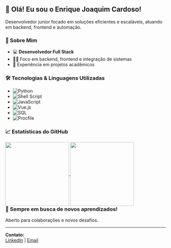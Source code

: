 ## 👋 Olá! Eu sou o Enrique Joaquim Cardoso!

Desenvolvedor junior focado em soluções eficientes e escaláveis, atuando em backend, frontend e automação.

### 💼 Sobre Mim

- 💻 **Desenvolvedor Full Stack**
- 🧑‍💻 Foco em backend, frontend e integração de sistemas
- 🚀 Experiência em projetos acadêmicos

### 🛠️ Tecnologias & Linguagens Utilizadas

- ![Python](https://img.shields.io/badge/-Python-yellow?logo=python)
- ![Shell Script](https://img.shields.io/badge/-Shell-4EAA25?logo=gnu-bash)
- ![JavaScript](https://img.shields.io/badge/-JavaScript-f7df1e?logo=javascript)
- ![Vue.js](https://img.shields.io/badge/-Vue.js-42b883?logo=vue.js)
- ![SQL](https://img.shields.io/badge/-SQL-blue?logo=sqlite)
- ![Procfile](https://img.shields.io/badge/-Procfile-lightgrey)

### 📈 Estatísticas do GitHub

<div style="float:left; width:100%">
	<a href="https://github.com/EnriqueCardoso">
		<img height=200 align="center" src="https://github-readme-stats.vercel.app/api?username=EnriqueCardoso&bg_color=30,e96443,904e95&title_color=fff&text_color=fff" />
	</a>
	<a href="https://github.com/EnriqueCardoso">
		<img height=200 align="center" src="https://github-readme-stats.vercel.app/api/top-langs/?username=EnriqueCardoso&layout=compact&bg_color=141424&title_color=e83d84&text_color=8ef5fa&icon_color=2596be" />
	</a>
</div>

---

### 🌱 Sempre em busca de novos aprendizados!

Aberto para colaborações e novos desafios.

---

**Contato:**  
[LinkedIn](https://br.linkedin.com/in/enrique-joaquim-cardoso-988a3529a) | [Email](enriquecardoso2007@gmail.com)